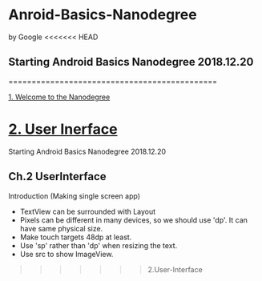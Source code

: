 # Anroid-Basics-Nanodegree
by Google
<<<<<<< HEAD
## Starting Android Basics Nanodegree 2018.12.20
=============================================

[1. Welcome to the Nanodegree](https://github.com/KimJoon93/Anroid-Basics-Nanodegree/blob/Welcome-to-the-Nanodegree/README.md)

[2. User Inerface](https://github.com/KimJoon93/Anroid-Basics-Nanodegree/tree/2.User-Interface)
=======
Starting Android Basics Nanodegree 2018.12.20

## Ch.2 UserInterface
Introduction (Making single screen app)

+ TextView can be surrounded with Layout
+ Pixels can be different in many devices, so we should use 'dp'. It can have same physical size.
+ Make touch targets 48dp at least.
+ Use 'sp' rather than 'dp' when resizing the text. 
+ Use src to show ImageView.
>>>>>>> 2.User-Interface
